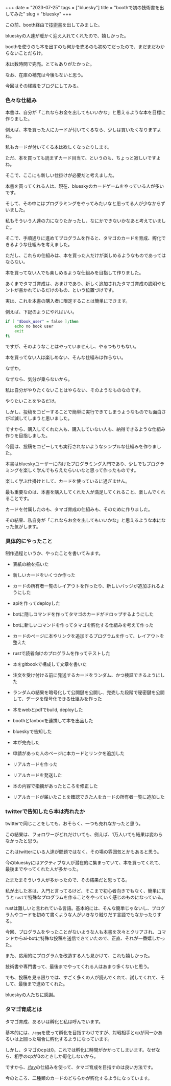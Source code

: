 +++
date = "2023-07-25"
tags = ["bluesky"]
title = "boothで初の技術書を出してみた"
slug = "bluesky"
+++

この前、booth経由で[技術書](https://syui.fanbox.cc/shop)を出してみました。

blueskyの人達が暖かく迎え入れてくれたので、嬉しかった。

boothを使うのも本を出すのも何かを売るのも初めてだったので、まだまだわからないことだらけ。

本は数時間で完売。とてもありがたかった。

なお、在庫の補充は今後もないと思う。

今回はその経緯をブログにしてみる。

### 色々な仕組み

本書は、自分が「これならお金を出してもいいかな」と思えるような本を目標に作りました。

例えば、本を買った人にカードが付いてくるなら、少しは買いたくなりますよね。

私もカードが付いてくる本は欲しくなったりします。

ただ、本を買っても読まずカード目当て、というのも、ちょっと寂しいですよね。

そこで、ここにも新しい仕掛けが必要だと考えました。

本書を買ってくれる人は、現在、blueskyのカードゲームをやっている人が多いです。

そして、その中にはプログラミングをやってみたいなと思ってる人が少なからずいました。

私もそういう人達の力になりたかったし、なにかできないかなあと考えていました。

そこで、手順通りに進めてプログラムを作ると、タマゴのカードを育成、孵化できるような仕組みを考えました。

ただし、これらの仕組みは、本を買った人だけが楽しめるようなものであってはならない。

本を買ってない人でも楽しめるような仕組みを目指して作りました。

あくまでタマゴ育成は、おまけであり、新しく追加されたタマゴ育成の説明やヒントが書かれているだけのもの、という位置づけです。

実は、これを本書の購入者に限定することは簡単にできます。

例えば、下記のようにやればいい。

```sh
if [ "$book_user" = false ];then
    echo no book user
    exit
fi
```

ですが、そのようなことはやっていませんし、やるつもりもない。

本を買ってない人は楽しめない、そんな仕組みは作らない。

なぜか。

なぜなら、気分が乗らないから。

私は自分がやりたくないことはやらない、そのようなものなのです。

やりたいことをやるだけ。

しかし、投稿をコピーすることで簡単に実行できてしまうようなものでも面白さが半減してしまうと思いました。

ですから、購入してくれた人も、購入していない人も、納得できるような仕組み作りを目指しました。

今回は、投稿をコピーしても実行されないようなシンプルな仕組みを作りました。

本書はblueskyユーザーに向けたプログラミング入門であり、少しでもプログラミングを楽しく学んでもらえたらいいなと思って作ったものです。

楽しく学ぶ仕掛けとして、カードを使っているに過ぎません。

最も重要なのは、本書を購入してくれた人が満足してくれること、楽しんでくれることです。

カードを付属したのも、タマゴ育成の仕組みも、そのために作りました。

その結果、私自身が「これならお金を出してもいいかな」と思えるような本になった気がします。

### 具体的にやったこと

制作過程というか、やったことを書いてみます。

- 表紙の絵を描いた

- 新しいカードをいくつか作った

- カードの所有者一覧のレイアウトを作ったり、新しいバッジが追加されるようにした

- apiを作ってdeployした

- botに隠しコマンドを作ってタマゴのカードがドロップするようにした

- botに新しいコマンドを作ってタマゴを孵化する仕組みを考えて作った

- カードのページに本やリンクを追加するプログラムを作って、レイアウトを整えた

- rustで読者向けのプログラムを作ってテストした

- 本をgitbookで構成して文章を書いた

- 注文を受け付ける前に発送するカードをランダム、かつ検証できるようにした

- ランダムの結果を暗号化して公開鍵を公開し、完売した段階で秘密鍵を公開して、データを復号化できる仕組みを作った

- 本をwebとpdfでbuild, deployした

- boothとfanboxを連携して本を出品した

- blueskyで告知した

- 本が完売した

- 申請があった人のページに本カードとリンクを追加した

- リアルカードを作った

- リアルカードを発送した

- 本の内容で指摘があったところを修正した

- リアルカードが届いたことを確認できた人をカードの所有者一覧に追加した

### twitterで告知したら本は売れたか

twitterで同じことをしても、おそらく、一つも売れなかったと思う。

この結果は、フォロワーがどれだけいても、例えば、1万人いても結果は変わらなかったと思う。

これはtwitterにいる人達が問題ではなく、その場の雰囲気とかもあると思う。

今のblueskyにはアクティブな人が潜在的に集まっていて、本を買ってくれて、最後までやってくれた人が多かった。

たまたまそういう人が多かったので、その結果だと思ってる。

私が出した本は、入門と言ってるけど、そこまで初心者向きでもなく、簡単に言うと`rust`で特殊なプログラムを作ることをやっていく感じのものになっている。

rustは難しいと言われている言語。基本的には、そんな簡単じゃないし、プログラムやコードを初めて書くような人がいきなり触りだす言語でもなかったりする。

今回、プログラムをやったことがないような人も本書を次々とクリアされ、コマンドからai-botに特殊な投稿を送信できていたので、正直、それが一番嬉しかった。

また、応用的にプログラムを改造する人も見かけて、これも嬉しかった。

技術書や専門書って、最後までやってくれる人はあまり多くないと思う。

でも、投稿を見る限りでは、すごく多くの人が読んでくれて、試してくれて、そして、最後まで進めてくれた。

blueskyの人たちに感謝。

### タマゴ育成とは

タマゴ育成、あるいは孵化と私は呼んでいます。

基本的には、`/egg`を使って孵化を目指すわけですが、対戦相手とcpが同一かあるいは上回った場合に孵化するようになっています。

しかし、タマゴのcpは0。これでは孵化に時間がかかってしまいます。なぜなら、相手のcpが0のときしか孵化しないから。

ですから、[/fav](https://card.syui.ai/pr)の仕組みを使って、タマゴ育成を目指すのは良い方法です。

今のところ、二種類のカードのどちらかが孵化するようになっています。

